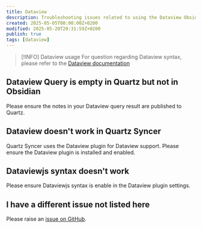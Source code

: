 ```yaml
---
title: Dataview
description: Troubleshooting issues related to using the Dataview Obsidian plugin.
created: 2025-05-05T00:00:00Z+0200
modified: 2025-05-20T20:31:59Z+0200
publish: true
tags: [dataview]
---
```


> [!INFO] Dataview usage
> For question regarding Dataview syntax, please refer to the [Dataview documentation](https://blacksmithgu.github.io/obsidian-dataview/)

## Dataview Query is empty in Quartz but not in Obsidian

Please ensure the notes in your Dataview query result are published to Quartz.

## Dataview doesn't work in Quartz Syncer

Quartz Syncer uses the Dataview plugin for Dataview support. Please ensure the Dataview plugin is installed and enabled.

## Dataviewjs syntax doesn't work

Please ensure Dataviewjs syntax is enable in the Dataview plugin settings.

## I have a different issue not listed here

Please raise an [issue on GitHub](https://github.com/saberzero1/quartz-syncer/issues).
